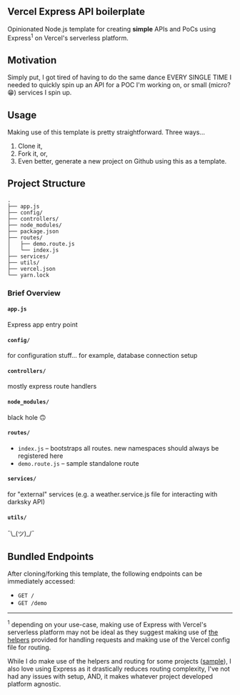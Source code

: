 ## Vercel Express API boilerplate

Opinionated Node.js template for creating **simple** APIs and PoCs using Express<sup>1</sup> on Vercel's serverless platform.

## Motivation

Simply put, I got tired of having to do the same dance EVERY SINGLE TIME I needed to quickly spin up an API for a POC I'm working on, or small (micro? 😁) services I spin up.

## Usage

Making use of this template is pretty straightforward. Three ways...

1. Clone it,
2. Fork it, or,
3. Even better, generate a new project on Github using this as a template.

## Project Structure

```
.
├── app.js
├── config/
├── controllers/
├── node_modules/
├── package.json
├── routes/
│   ├── demo.route.js
│   └── index.js
├── services/
├── utils/
├── vercel.json
└── yarn.lock
```

### Brief Overview

#### `app.js`

Express app entry point

#### `config/`

for configuration stuff... for example, database connection setup

#### `controllers/`

mostly express route handlers

#### `node_modules/`

black hole 🙃

#### `routes/`

- `index.js` – bootstraps all routes. new namespaces should always be registered here
- `demo.route.js` – sample standalone route

#### `services/`

for "external" services (e.g. a weather.service.js file for interacting with darksky API)

#### `utils/`

¯\\\_(ツ)\_/¯

## Bundled Endpoints

After cloning/forking this template, the following endpoints can be immediately accessed:

- `GET /`
- `GET /demo`

---

<sup>1</sup> depending on your use-case, making use of Express with Vercel's serverless platform may not be ideal as they suggest making use of [the helpers](https://vercel.com/blog/vercel-node-helpers) provided for handling requests and making use of the Vercel config file for routing.

While I do make use of the helpers and routing for some projects ([sample](https://gist.github.com/akhilome/ebcc2aa8b03a8377f6eff9ddaff9093b)), I also love using Express as it drastically reduces routing complexity, I've not had any issues with setup, AND, it makes whatever project developed platform agnostic.
